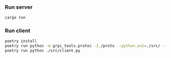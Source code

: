 ### Run server

```bash
cargo run
```

### Run client

```bash
poetry install
poetry run python -m grpc_tools.protoc -I./proto --python_out=./src/ --grpc_python_out=./src/ ./proto/hello.proto
poetry run python ./src/client.py
```